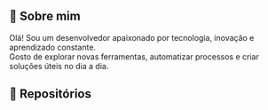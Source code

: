 ## 👋 Sobre mim

Olá! Sou um desenvolvedor apaixonado por tecnologia, inovação e aprendizado constante.  
Gosto de explorar novas ferramentas, automatizar processos e criar soluções úteis no dia a dia.

## 🚀 Repositórios

<!--start: repos-list-->
<!--end: repos-list-->
